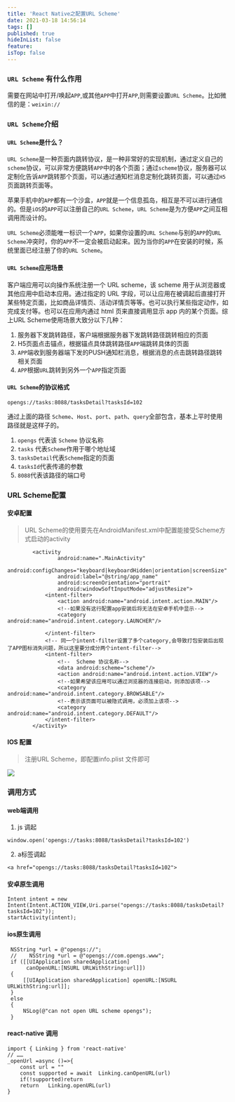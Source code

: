 ```yaml
---
title: 'React Native之配置URL Scheme'
date: 2021-03-18 14:56:14
tags: []
published: true
hideInList: false
feature: 
isTop: false
---
```

### `URL Scheme` 有什么作用

需要在网站中打开/唤起`APP`,或其他`APP`中打开`APP`,则需要设置`URL Scheme`。比如微信的是：`weixin://`

### `URL Scheme`介绍

#### `URL Scheme`是什么？
`URL Scheme`是一种页面内跳转协议，是一种非常好的实现机制，通过定义自己的`scheme`协议，可以非常方便跳转`APP`中的各个页面；通过`scheme`协议，服务器可以定制化告诉`APP`跳转那个页面，可以通过通知栏消息定制化跳转页面，可以通过`H5`页面跳转页面等。

苹果手机中的`APP`都有一个沙盒，`APP`就是一个信息孤岛，相互是不可以进行通信的。但是`iOS`的`APP`可以注册自己的`URL Scheme`，`URL Scheme`是为方便`APP`之间互相调用而设计的。

`URL Scheme`必须能唯一标识一个`APP`，如果你设置的`URL Scheme`与别的`APP`的`URL Scheme`冲突时，你的`APP`不一定会被启动起来。因为当你的`APP`在安装的时候，系统里面已经注册了你的`URL Scheme`。

#### `URL Scheme`应用场景

客户端应用可以向操作系统注册一个 URL scheme，该 scheme 用于从浏览器或其他应用中启动本应用。通过指定的 URL 字段，可以让应用在被调起后直接打开某些特定页面，比如商品详情页、活动详情页等等。也可以执行某些指定动作，如完成支付等。也可以在应用内通过 html 页来直接调用显示 app 内的某个页面。综上URL Scheme使用场景大致分以下几种：

1. 服务器下发跳转路径，客户端根据服务器下发跳转路径跳转相应的页面
2. H5页面点击锚点，根据锚点具体跳转路径`APP`端跳转具体的页面
3. `APP`端收到服务器端下发的PUSH通知栏消息，根据消息的点击跳转路径跳转相关页面
4. `APP`根据`URL`跳转到另外一个`APP`指定页面

#### `URL Scheme`的协议格式
```
opengs://tasks:8088/tasksDetail?tasksId=102
```

通过上面的路径 `Scheme`、`Host`、`port`、`path`、`query`全部包含，基本上平时使用路径就是这样子的。

1. `opengs` 代表该 `Scheme` 协议名称
2. `tasks` 代表`Scheme`作用于哪个地址域
3. `tasksDetail`代表`Scheme`指定的页面
4. `tasksId`代表传递的参数
5. `8088`代表该路径的端口号

### URL Scheme配置

#### 安卓配置 

> URL Scheme的使用要先在AndroidManifest.xml中配置能接受Scheme方式启动的activity

```
        <activity
                android:name=".MainActivity"
                android:configChanges="keyboard|keyboardHidden|orientation|screenSize"
                android:label="@string/app_name"
                android:screenOrientation="portrait"
                android:windowSoftInputMode="adjustResize">
            <intent-filter>
                <action android:name="android.intent.action.MAIN"/>
                <!--如果没有这行配置app安装后将无法在安卓手机中显示-->
                <category android:name="android.intent.category.LAUNCHER"/>

            </intent-filter>
            <!-- 同一个intent-filter设置了多个category,会导致打包安装后出现了APP图标消失问题，所以这里要分成分两个intent-filter-->
            <intent-filter>
                <!--  Scheme 协议名称-->
                <data android:scheme="scheme"/>
                <action android:name="android.intent.action.VIEW"/>
                <!--如果希望该应用可以通过浏览器的连接启动，则添加该项-->
                <category android:name="android.intent.category.BROWSABLE"/>
                <!--表示该页面可以被隐式调用，必须加上该项-->
                <category android:name="android.intent.category.DEFAULT"/>
            </intent-filter>
        </activity>
```
#### IOS 配置 

> 注册URL Scheme，即配置info.plist 文件即可

![](https://blog.luyu.icu/post-images/1616839419653.jpg)

### 调用方式

#### web端调用
1. js 调起
```
window.open('opengs://tasks:8088/tasksDetail?tasksId=102')
```
2. a标签调起
```
<a href="opengs://tasks:8088/tasksDetail?tasksId=102">
```

#### 安卓原生调用
```
Intent intent = new Intent(Intent.ACTION_VIEW,Uri.parse("opengs://tasks:8088/tasksDetail?tasksId=102"));
startActivity(intent);
```
#### ios原生调用
```
 NSString *url = @"opengs://";
 //    NSString *url = @"opengs://com.opengs.www";
 if ([[UIApplication sharedApplication]
      canOpenURL:[NSURL URLWithString:url]])
 {
     [[UIApplication sharedApplication] openURL:[NSURL URLWithString:url]];
 }
 else
 {
     NSLog(@"can not open URL scheme opengs");
 }
```

#### react-native 调用
```
import { Linking } from 'react-native'
// ……
_openUrl =async ()=>{
    const url = ""
    const supported = await  Linking.canOpenURL(url)
    if(!supported)return 
    return   Linking.openURL(url)
}
```